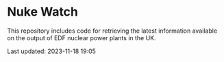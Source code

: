 # Nuke Watch

This repository includes code for retrieving the latest information available on the output of EDF nuclear power plants in the UK.

Last updated: 2023-11-18 19:05